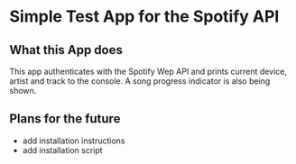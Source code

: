 # Simple Test App for the Spotify API

## What this App does

This app authenticates with the Spotify Wep API and prints current device, artist and track to the console. A song progress indicator is also being shown.

## Plans for the future

- add installation instructions
- add installation script
